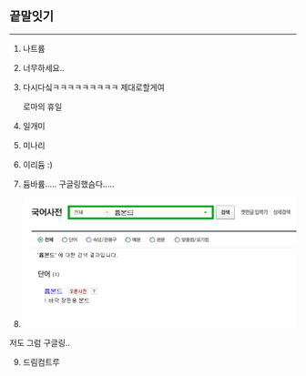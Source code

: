 ## 끝말잇기

---

1. 나트륨

1. 너무하세요..

1. 다시다싴ㅋㅋㅋㅋㅋㅋㅋㅋㅋ 제대로할게여 

   로마의 휴일 

4. 일개미

4. 미나리

6. 이리듐 :)

6. 듐바륨..... 구글링했슴다.....

8. ![image-20220113142422890](word.assets/image-20220113142422890.png)

저도 그럼 구글링..

9. 드림컴트루